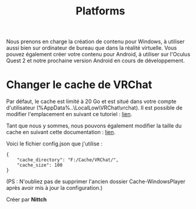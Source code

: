 ﻿---
title: "Platforms"
sidebar_position: 1
---

Nous prenons en charge la création de contenu pour Windows, à utiliser aussi bien sur ordinateur de bureau que dans la réalité virtuelle. Vous pouvez également créer votre contenu pour Android, à utiliser sur l'Oculus Quest 2 et notre prochaine version Android en cours de développement.

# Changer le cache de VRChat 

Par défaut, le cache est limité à 20 Go et est situé dans votre compte d'utilisateur (%AppData%..\LocalLow\VRChat\vrchat). Il est possible de modifier l'emplacement en suivant ce tutoriel : [lien](https://help.vrchat.com/hc/en-us/articles/1500004572821-I-want-to-change-where-my-downloaded-content-cache-is-stored).

Tant que nous y sommes, nous pouvons également modifier la taille du cache en suivant cette documentation : [lien](https://docs.vrchat.com/docs/configuration-file).

Voici le fichier config.json que j'utilise :

```
{
	"cache_directory": "F:/Cache/VRChat/",
	"cache_size": 100
}
```

(PS : N'oubliez pas de supprimer l'ancien dossier Cache-WindowsPlayer après avoir mis à jour la configuration.)

Créer par **Nittch**